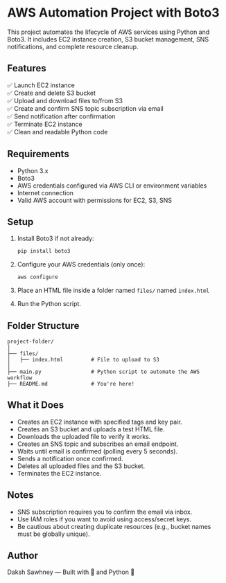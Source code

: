 # AWS Automation Project with Boto3

This project automates the lifecycle of AWS services using Python and Boto3. It includes EC2 instance creation, S3 bucket management, SNS notifications, and complete resource cleanup.

## Features

✅ Launch EC2 instance  
✅ Create and delete S3 bucket  
✅ Upload and download files to/from S3  
✅ Create and confirm SNS topic subscription via email  
✅ Send notification after confirmation  
✅ Terminate EC2 instance  
✅ Clean and readable Python code  

## Requirements

- Python 3.x  
- Boto3  
- AWS credentials configured via AWS CLI or environment variables  
- Internet connection  
- Valid AWS account with permissions for EC2, S3, SNS

## Setup

1. Install Boto3 if not already:
    ```bash
    pip install boto3
    ```

2. Configure your AWS credentials (only once):
    ```bash
    aws configure
    ```

3. Place an HTML file inside a folder named `files/` named `index.html`

4. Run the Python script.

## Folder Structure

```
project-folder/
│
├── files/
│   ├── index.html         # File to upload to S3
│
├── main.py                # Python script to automate the AWS workflow
├── README.md              # You're here!
```

## What it Does

- Creates an EC2 instance with specified tags and key pair.
- Creates an S3 bucket and uploads a test HTML file.
- Downloads the uploaded file to verify it works.
- Creates an SNS topic and subscribes an email endpoint.
- Waits until email is confirmed (polling every 5 seconds).
- Sends a notification once confirmed.
- Deletes all uploaded files and the S3 bucket.
- Terminates the EC2 instance.

## Notes

- SNS subscription requires you to confirm the email via inbox.
- Use IAM roles if you want to avoid using access/secret keys.
- Be cautious about creating duplicate resources (e.g., bucket names must be globally unique).

## Author

Daksh Sawhney — Built with 💪 and Python 🚀

